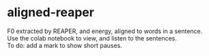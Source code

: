 # aligned-reaper
F0 extracted by REAPER, and energy, aligned to words in a sentence.  
Use the colab notebook to view, and listen to the sentences.  
To do: add a mark to show short pauses.
